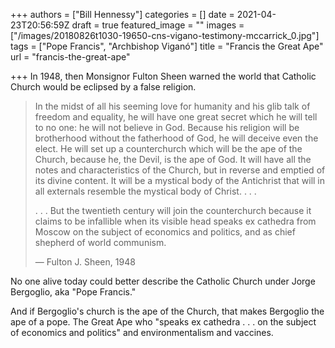 +++
authors = ["Bill Hennessy"]
categories = []
date = 2021-04-23T20:56:59Z
draft = true
featured_image = ""
images = ["/images/20180826t1030-19650-cns-vigano-testimony-mccarrick_0.jpg"]
tags = ["Pope Francis", "Archbishop Viganó"]
title = "Francis the Great Ape"
url = "francis-the-great-ape"

+++
In 1948, then Monsignor Fulton Sheen warned the world that Catholic Church would be eclipsed by a false religion. 

> In the midst of all his seeming love for humanity and his glib talk of freedom and equality, he will have one great secret which he will tell to no one: he will not believe in God. Because his religion will be brotherhood without the fatherhood of God, he will deceive even the elect. He will set up a counterchurch which will be the ape of the Church, because he, the Devil, is the ape of God. It will have all the notes and characteristics of the Church, but in reverse and emptied of its divine content. It will be a mystical body of the Antichrist that will in all externals resemble the mystical body of Christ. . . .
>
> . . . But the twentieth century will join the counterchurch because it claims to be infallible when its visible head speaks ex cathedra from Moscow on the subject of economics and politics, and as chief shepherd of world communism.
>
> — Fulton J. Sheen, 1948

No one alive today could better describe the Catholic Church under Jorge Bergoglio, aka "Pope Francis." 

And if Bergoglio's church is the ape of the Church, that makes Bergoglio the ape of a pope. The Great Ape who "speaks ex cathedra . . . on the subject of economics and politics" and environmentalism and vaccines. 